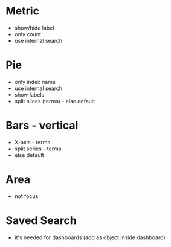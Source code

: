 # Metric

- show/hide label
- only count
- use internal search

# Pie

- only index name
- use internal search
- show labels
- split slices (terms) - else default

# Bars - vertical

- X-axis - terms
- split series - terms
- else default

# Area

- not focus

# Saved Search 

- it's needed for dashboards (add as object inside dashboard)

